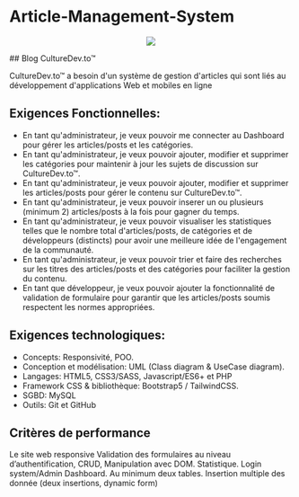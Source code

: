 # Article-Management-System

<p align="center"> <img src="https://github.com/mouad5-bot/Article-Management-System/logo.png" /> </p>
## Blog CultureDev.to™

CultureDev.to™ a besoin d'un système de gestion d'articles qui sont liés au développement d'applications Web et mobiles en ligne

## Exigences Fonctionnelles:
<ul>
<li>En tant qu'administrateur, je veux pouvoir me connecter au Dashboard pour gérer les articles/posts et les catégories. </li>
<li>En tant qu'administrateur, je veux pouvoir ajouter, modifier et supprimer les catégories pour maintenir à jour les sujets de discussion sur CultureDev.to™. </li>
<li>En tant qu'administrateur, je veux pouvoir ajouter, modifier et supprimer les articles/posts pour gérer le contenu sur CultureDev.to™. </li>
<li>En tant qu'administrateur, je veux pouvoir inserer un ou plusieurs (minimum 2) articles/posts à la fois pour gagner du temps. </li>
<li>En tant qu'administrateur, je veux pouvoir visualiser les statistiques telles que le nombre total d'articles/posts, de catégories et de développeurs (distincts) pour avoir une meilleure idée de l'engagement de la communauté. </li>
<li>En tant qu'administrateur, je veux pouvoir trier et faire des recherches sur les titres des articles/posts et des catégories pour faciliter la gestion du contenu. </li>
<li>En tant que développeur, je veux pouvoir ajouter la fonctionnalité de validation de formulaire pour garantir que les articles/posts soumis respectent les normes appropriées. </li>
</ul>

## Exigences technologiques:
<ul>
<li>Concepts: Responsivité, POO. </li>
<li>Conception et modélisation: UML (Class diagram & UseCase diagram). </li>
<li>Langages: HTML5, CSS3/SASS, Javascript/ES6+ et PHP </li>
<li>Framework CSS & bibliothèque: Bootstrap5 / TailwindCSS. </li>
<li>SGBD: MySQL </li>
<li>Outils: Git et GitHub</li>
</ul>

## Critères de performance
Le site web responsive
Validation des formulaires au niveau d’authentification, CRUD,
Manipulation avec DOM.
Statistique.
Login system/Admin Dashboard.
Au minimum deux tables.
Insertion multiple des donnée (deux insertions, dynamic form)

